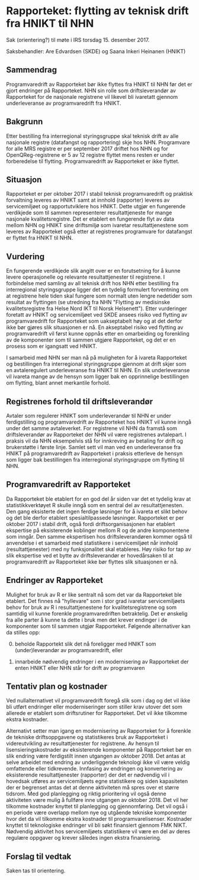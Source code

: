 # Rapporteket: flytting av teknisk drift fra HNIKT til NHN

Sak (orientering?) til møte i IRS torsdag 15. desember 2017.

Saksbehandler: Are Edvardsen (SKDE) og Saana Inkeri Heinanen (HNIKT)


## Sammendrag
Programvaredrift av Rapporteket bør ikke flyttes fra HNIKT til NHN før det er gjort endringer på Rapporteket. NHN sin rolle som driftsleverandør av Rapporteket for de nasjonale registrene vil likevel bli ivaretatt gjennom underleveranse av programvaredrift fra HNIKT.

## Bakgrunn
Etter bestilling fra interregional styringsgruppe skal teknisk drift av alle nasjonale registre (datafangst og rapportering) skje hos NHN. Programvare for alle MRS registre er per september 2017 driftet hos NHN og for OpenQReg-registrene er 5 av 12 registre flyttet mens resten er under forberedelse til flytting. Programvaredrift av Rapporteket er ikke flyttet.

## Situasjon
Rapporteket er per oktober 2017 i stabil teknisk programvaredrift og praktisk forvaltning leveres av HNIKT samt at innhold (rapporter) leveres av servicemiljøet og rapportutviklere hos HNIKT. Dette utgjør en fungerende verdikjede som til sammen representerer resultattjeneste for mange nasjonale kvalitetsregistre. Det er etablert en fungerende flyt av data mellom NHN og HNIKT sine driftsmiljø som ivaretar resultattjenestene som leveres av Rapporteket også etter at registrenes programvare for datafangst er flyttet fra HNIKT til NHN.

## Vurdering
En fungerende verdikjede slik angitt over er en forutsetning for å kunne levere operasjonelle og relevante resultattjenester til registrene. I forbindelse med samling av all teknisk drift hos NHN etter bestilling fra interregional styringsgruppe ligger det en tydelig formulert forventning om at registrene hele tiden skal fungere som normalt uten lengre nedetider som resultat av flyttingen (se utredning fra NHN "Flytting av medisinske kvalitetsregistre fra Helse Nord IKT til Norsk Helsenett"). Etter vurderinger foretatt av HNIKT og servicemiljøet ved SKDE ansees risiko ved flytting av programvaredrift for Rapporteket som uakseptabelt høy og at det derfor ikke bør gjøres slik situasjonen er nå. En akseptabel risiko ved flytting av programvaredrift vil først kunne oppnås etter en omarbeiding og forenkling av de komponenter som til sammen utgjøre Rapporteket, og det er en prosess som er igangsatt ved HNIKT.

I samarbeid med NHN ser man nå på muligheten for å ivareta Rapporteket og bestillingen fra interregional styringsgruppe gjennom at drift skjer som en avtaleregulert underleveranse fra HNIKT til NHN. En slik underleveranse vil ivareta mange av de hensyn som ligger bak en opprinnelige bestillingen om flytting, blant annet merkantile forhold.

## Registrenes forhold til driftsleverandør
Avtaler som regulerer HNIKT som underleverandør til NHN er under ferdigstilling og programvaredrift av Rapporteket hos HNIKT vil kunne inngå under det samme avtaleverket. For registrene vil NHN da framstå som driftsleverandør av Rapporteket der NHN vil være registrenes avtalepart. I praksis vil da NHN eksempelvis stå for innkreving av betaling for drift og brukerstøtte i første linje. Samlet sett vil man ved en underleveranse fra HNIKT på programvaredrift av Rapporteket i praksis etterleve de hensyn som ligger bak bestillingen fra interregional styringsgruppe om flytting til NHN.

## Programvaredrift av Rapporteket
Da Rapporteket ble etablert for en god del år siden var det et tydelig krav at statistikkverktøyet R skulle inngå som en sentral del av resultattjenesten. Den gang eksisterte det ingen ferdige løsninger for å ivareta et slikt behov og det ble derfor etablert spesialtilpassede løsninger. Rapporteket er per oktober 2017 i stabil drift, også fordi driftsorganisasjonen har etablert ekspertise på eksisterende koblinger mellom R og de andre komponentene som inngår. Den samme ekspertisen hos driftsleverandøren kommer også til anvendelse i et samarbeid med statistikere i servicemiljøet når innhold (resultattjenester) med ny funksjonalitet skal etableres. Høy risiko for tap av slik ekspertise ved et bytte av driftsleverandør er hovedårsaken til at programvaredrift av Rapporteket ikke bør flyttes slik situasjonen er nå.

## Endringer av Rapporteket
Mulighet for bruk av R er like sentralt nå som det var da Rapporteket ble etablert. Det finnes nå "hyllevare" som i stor grad ivaretar servicemiljøets behov for bruk av R i resultattjenestene for kvalitetsregistrene og som samtidig vil kunne forenkle programvaredriften betraktelig. Det er ønskelig fra alle parter å kunne ta dette i bruk men det krever endinger i de komponenter som til sammen utgjør Rapporteket. Følgende alternativer kan da stilles opp:

0. beholde Rapportekt slik det nå foreligger med HNIKT som (under)leverandør av programvaredrift, eller

1. innarbeide nødvendig endringer i en modernisering av Rapporteket der enten HNIKT eller NHN står for drift av programvaren

## Tentativ plan og kostnader
Ved nullalternativet vil programvaredrift foregå slik som i dag og det vil ikke bli utført endringer eller moderniseringer som stiller krav utover det som allerede er etablert som driftsrutiner for Rapporteket. Det vil ikke tilkomme ekstra kostnader.

Alternativt setter man igang en modernisering av Rapporteket for å forenkle de tekniske driftsoppgavene og statistikeres bruk av Rapporteket i videreutvikling av resultattjenester for registrene. Av hensyn til lisensieringskostnader av eksisterende komponenter på Rapporteket bør en slik endring være ferdigstilt innen utgangen av oktober 2018. Det antas at selve arbeidet med endring av underliggende teknologi ikke vil være veldig omfattende eller tidkrevende. Innfasing av endringen og konvertering av eksisterende resultattjenester (rapporter) der det er nødvendig vil i hovedsak utføres av servicemiljøets egne statistikere og siden kapasiteten der er begrenset antas det at denne aktiviteten må spres over et større tidsrom. Med god planlegging og riktig prioritering vil også denne aktiviteten være mulig å fullføre inne utgangen av oktober 2018. Det vil her tilkomme kostnader knyttet til planlegging og gjennomføring. Det vil også i en periode være overlapp mellom nye og utgående tekniske komponenter hvor det da vil tilkomme ekstra kostnader til programvarelisenser. Kostnader knyttet til teknologiske endringer vil bli søkt finansiert gjennom FMK NIKT. Nødvendig aktivitet hos servicemiljøets statistikere vil være en del av deres regulære oppgaver og krever således ingen ekstra finansiering.

## Forslag til vedtak
Saken tas til orientering.